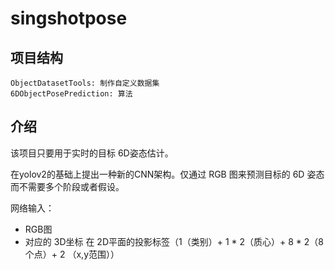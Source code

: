 # singshotpose

## 项目结构
```
ObjectDatasetTools: 制作自定义数据集
6DObjectPosePrediction: 算法
```

## 介绍
该项目只要用于实时的目标 6D姿态估计。

在yolov2的基础上提出一种新的CNN架构。仅通过 RGB 图来预测目标的 6D 姿态而不需要多个阶段或者假设。

网络输入： 
- RGB图
- 对应的 3D坐标 在 2D平面的投影标签（1（类别）+ 1 * 2（质心）+ 8 * 2（8个点）+ 2 （x,y范围））